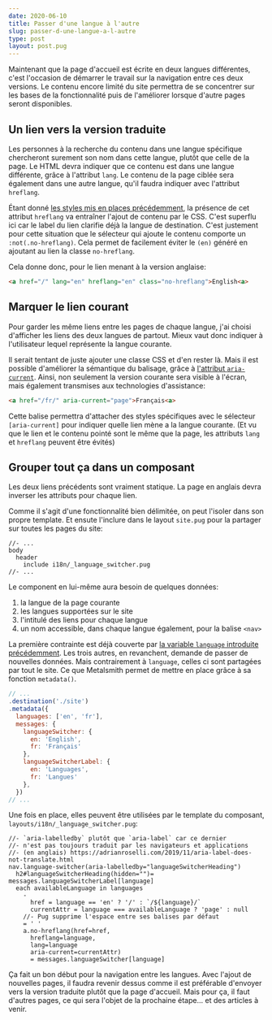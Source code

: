 ```yaml
---
date: 2020-06-10
title: Passer d'une langue à l'autre
slug: passer-d-une-langue-a-l-autre
type: post
layout: post.pug
---
```

Maintenant que la page d'accueil est écrite en deux langues différentes, c'est l'occasion de démarrer le travail sur la navigation entre ces deux versions. Le contenu encore limité du site permettra de se concentrer sur les bases de la fonctionnalité puis de l'améliorer lorsque d'autre pages seront disponibles.

Un lien vers la version traduite
---

Les personnes à la recherche du contenu dans une langue spécifique chercheront surement son nom dans cette langue, plutôt que celle de la page. Le HTML devra indiquer que ce contenu est dans une langue différente, grâce à l'attribut `lang`. Le contenu de la page ciblée sera également dans une autre langue, qu'il faudra indiquer avec l'attribut `hreflang`.

Étant donné [les styles mis en places précédemment][hreflang-styling], la présence de cet attribut `hreflang` va entraîner l'ajout de contenu par le CSS. C'est superflu ici car le label du lien clarifie déjà la langue de destination. C'est justement pour cette situation que le sélecteur qui ajoute le contenu comporte un `:not(.no-hreflang)`. Cela permet de facilement éviter le `(en)` généré en ajoutant au lien la classe `no-hreflang`.

Cela donne donc, pour le lien menant à la version anglaise:

```html
<a href="/" lang="en" hreflang="en" class="no-hreflang">English<a>
```

Marquer le lien courant
---

Pour garder les même liens entre les pages de chaque langue, j'ai choisi d'afficher les liens des deux langues de partout. Mieux vaut donc indiquer à l'utilisateur lequel représente la langue courante.

Il serait tentant de juste ajouter une classe CSS et d'en rester là. Mais il est possible d'améliorer la sémantique du balisage, grâce à <a href="https://tink.uk/using-the-aria-current-attribute/" hreflang="en">l'attribut `aria-current`</a>. Ainsi, non seulement la version courante sera visible à l'écran, mais également transmises aux technologies d'assistance:

```html
<a href="/fr/" aria-current="page">Français<a>
```

Cette balise permettra d'attacher des styles spécifiques avec le sélecteur `[aria-current]` pour indiquer quelle lien mène a la langue courante. (Et vu que le lien et le contenu pointé sont le même que la page, les attributs `lang` et `hreflang` peuvent être évités)

Grouper tout ça dans un composant
---

Les deux liens précédents sont vraiment statique. La page en anglais devra inverser les attributs pour chaque lien.

Comme il s'agit d'une fonctionnalité bien délimitée, on peut l'isoler dans son propre template. Et ensute l'inclure dans le layout  `site.pug` pour la partager sur toutes les pages du site:

```pug
//- ...
body
  header
    include i18n/_language_switcher.pug
//- ...
```

Le component en lui-même aura besoin de quelques données:

1. la langue de la page courante
2. les langues supportées sur le site
3. l'intitulé des liens pour chaque langue
4. un nom accessible, dans chaque langue également, pour la balise `<nav>`

La première contrainte est déjà couverte par [la variable `language` introduite précédemment][language-variable]. Les trois autres, en revanchent, demande de passer de nouvelles données. Mais contrairement à `language`, celles ci sont partagées par tout le site. Ce que Metalsmith permet de mettre en place grâce à sa fonction `metadata()`.

```js
// ...
.destination('./site')
.metadata({
  languages: ['en', 'fr'],
  messages: {
    languageSwitcher: {
      en: 'English',
      fr: 'Français'
    },
    languageSwitcherLabel: {
      en: 'Languages',
      fr: 'Langues'
    },
  })
// ...
```

Une fois en place, elles peuvent être utilisées par le template du composant, `layouts/i18n/_language_switcher.pug`:
```pug
//- `aria-labelledby` plutôt que `aria-label` car ce dernier
//- n'est pas toujours traduit par les navigateurs et applications
//- (en anglais) https://adrianroselli.com/2019/11/aria-label-does-not-translate.html
nav.language-switcher(aria-labelledby="languageSwitcherHeading")
  h2#languageSwitcherHeading(hidden="")= messages.languageSwitcherLabel[language]
  each availableLanguage in languages
    -
      href = language == 'en' ? '/' : `/${language}/`
      currentAttr = language === availableLanguage ? 'page' : null
    //- Pug supprime l'espace entre ses balises par défaut
    = ' '
    a.no-hreflang(href=href,
      hreflang=language,
      lang=language
      aria-current=currentAttr)
      = messages.languageSwitcher[language]
```

Ça fait un bon début pour la navigation entre les langues. Avec l'ajout de nouvelles pages, il faudra revenir dessus comme il est préférable d'envoyer vers la version traduite plutôt que la page d'accueil. Mais pour ça, il faut d'autres pages, ce qui sera l'objet de la prochaine étape... et des articles à venir.

[language-variable]:../premiers-pas-vers-l-internationalisation/#décrire-la-langue-du-contenu-dans-le-html
[hreflang-styling]:../premiers-pas-vers-l-internationalisation/#des-liens-en-dautre-langue
